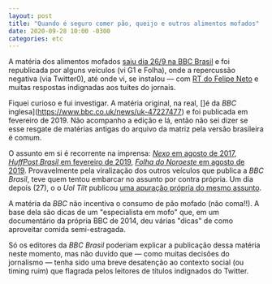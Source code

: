 ```yaml
---
layout: post
title: "Quando é seguro comer pão, queijo e outros alimentos mofados"
date: 2020-09-28 10:00 -0300
categories: etc
---
```

A matéria dos alimentos mofados [saiu dia 26/9 na BBC Brasil](https://www.bbc.com/portuguese/geral-54223232) e foi republicada por alguns veículos (vi G1 e Folha), onde a repercussão negativa (via Twitter0), até onde vi, se instalou — com [RT do Felipe Neto](https://twitter.com/felipeneto/status/1310064687372013568) e muitas respostas indignadas aos tuítes do jornais.

Fiquei curioso e fui investigar. A matéria original, na real, []é da _BBC_ inglesa](https://www.bbc.co.uk/news/uk-47227477) e foi publicada em fevereiro de 2019. Não acompanho a edição e lá, então não sei dizer se esse resgate de matérias antigas do arquivo da matriz pela versão brasileira é comum.

O assunto em si é recorrente na imprensa: [_Nexo_ em agosto de 2017](https://www.nexojornal.com.br/expresso/2017/08/07/Tudo-bem-retirar-a-parte-mofada-do-alimento-e-comer-o-resto), [_HuffPost Brasil_ em fevereiro de 2019](https://www.huffpostbrasil.com/entry/alimentos-com-mofo_br_5c6d4175e4b0e37a1ed34d04), [_Folha do Noroeste_ em agosto de 2019](https://www.folhadonoroeste.com.br/noticias/e-perigoso-comer-alimentos-mofados/). Provavelmente pela viralização dos outros veículos que publica a _BBC Brasil_, teve quem tentou embarcar no assunto por contra própria. Um dia depois (27), o o _Uol Tilt_ publicou [uma apuração própria do mesmo assunto](https://www.uol.com.br/tilt/noticias/redacao/2020/09/27/e-perigoso-para-a-saude-comer-alimentos-mofados-veja-o-que-a-ciencia-diz.htm).

A matéria da _BBC_ não incentiva o consumo de pão mofado (não coma!!). A base dela são dicas de um "especialista em mofo" que, em um documentário da própria BBC de 2014, deu várias "dicas" de como aproveitar comida semi-estragada.

Só os editores da _BBC Brasil_ poderiam explicar a publicação dessa matéria neste momento, mas não duvido que — como muitas decisões do jornalismo — tenha sido uma breve desatenção ao contexto social (ou timing ruim) que flagrada pelos leitores de títulos indignados do Twitter.
